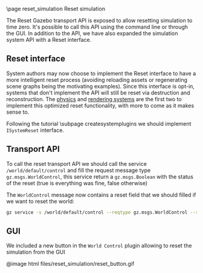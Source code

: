 \page reset_simulation Reset simulation

The Reset Gazebo transport API is exposed to allow resetting simulation to time zero.
It's possible to call this API using the command line or through the GUI.
In addition to the API, we have also expanded the simulation system API with a Reset interface.

## Reset interface

System authors may now choose to implement the Reset interface to have a more intelligent
reset process (avoiding reloading assets or regenerating scene graphs being the motivating examples).
Since this interface is opt-in, systems that don't implement the API will still be reset via destruction and reconstruction.
The [physics](https://github.com/gazebosim/gz-sim/blob/gz-sim8/src/systems/physics/Physics.cc#L928-L937) and [rendering systems](https://github.com/gazebosim/gz-sim/blob/gz-sim8/src/systems/scene_broadcaster/SceneBroadcaster.cc#L452-L458) are the first two to implement this optimized reset functionality, with more to come as it makes sense to.

Following the tutorial \subpage createsystemplugins we should implement `ISystemReset` interface.

## Transport API

To call the reset transport API we should call the service `/world/default/control` and fill the request message type
`gz.msgs.WorldControl`, this service return a `gz.msgs.Boolean` with the status of the reset (true is everything was fine, false otherwise)

The `WorldControl` message now contains a reset field that we should filled if we want to reset the world:

```bash
gz service -s /world/default/control --reqtype gz.msgs.WorldControl --reptype gz.msgs.Boolean --timeout 3000 --req 'reset: {all: true}'
```

## GUI

We included a new button in the `World Control` plugin allowing to reset the simulation from the GUI

@image html files/reset_simulation/reset_button.gif
